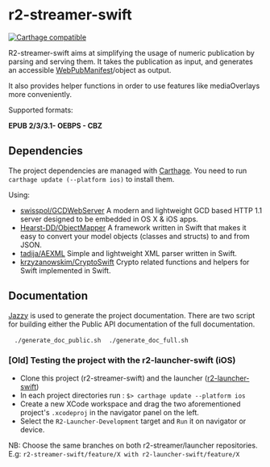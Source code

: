 # r2-streamer-swift
[![Carthage compatible](https://img.shields.io/badge/Carthage-compatible-4BC51D.svg?style=flat)](https://github.com/Carthage/Carthage)

R2-streamer-swift aims at simplifying the usage of numeric publication by parsing and serving them.
It takes the publication as input, and generates an accessible [WebPubManifest](https://github.com/readium/webpub-manifest)/object as output.

It also provides helper functions in order to use features like mediaOverlays more conveniently.

Supported formats: 

**EPUB 2/3/3.1- OEBPS - CBZ**

## Dependencies

The project dependencies are managed with [Carthage](https://github.com/Carthage/Carthage).
You need to run `carthage update (--platform ios)` to install them.

Using:
- [swisspol/GCDWebServer](https://github.com/swisspol/GCDWebServer) A modern and lightweight GCD based HTTP 1.1 server designed to be embedded in OS X & iOS apps.
- [Hearst-DD/ObjectMapper](https://github.com/Hearst-DD/ObjectMapper) A framework written in Swift that makes it easy to convert your model objects (classes and structs) to and from JSON.
- [tadija/AEXML](https://github.com/tadija/AEXML) Simple and lightweight XML parser written in Swift.
- [krzyzanowskim/CryptoSwift](https://github.com/krzyzanowskim/CryptoSwift) Crypto related functions and helpers for Swift implemented in Swift.

## Documentation

[Jazzy](https://github.com/realm/jazzy) is used to generate the project documentation.
There are two script for building either the Public API documentation of the full documentation.

    `./generate_doc_public.sh`
    `./generate_doc_full.sh`

### [Old] Testing the project with the r2-launcher-swift (iOS)

- Clone this project (r2-streamer-swift) and the launcher ([r2-launcher-swift](https://github.com/readium/r2-launcher-swift))
- In each project directories run : `$> carthage update --platform ios` 
- Create a new XCode workspace and drag the two aforementioned project's `.xcodeproj` in the navigator panel on the left.
- Select the `R2-Launcher-Development` target and `Run` it on navigator or device.

NB: Choose the same branches on both r2-streamer/launcher repositories. E.g: `r2-streamer-swift/feature/X with r2-launcher-swift/feature/X`
